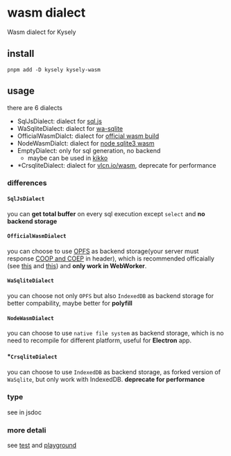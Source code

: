 # wasm dialect

Wasm dialect for Kysely

## install

```shell
pnpm add -D kysely kysely-wasm
```

## usage

there are 6 dialects

- SqlJsDialect: dialect for [sql.js](https://github.com/sql-js/sql.js)
- WaSqliteDialect: dialect for [wa-sqlite](https://github.com/rhashimoto/wa-sqlite)
- OfficialWasmDialct: dialect for [official wasm build](https://sqlite.org/wasm/doc/trunk/index.md)
- NodeWasmDialct: dialect for [node sqlite3 wasm](https://github.com/tndrle/node-sqlite3-wasm)
- EmptyDialect: only for sql generation, no backend
  - maybe can be used in [kikko](https://github.com/kikko-land/kikko)
- *CrsqliteDialect: dialect for [vlcn.io/wasm](https://vlcn.io/js/wasm), deprecate for performance

### differences

#### `SqlJsDialect`
you can **get total buffer** on every sql execution except `select` and **no backend storage**


#### `OfficialWasmDialect`
you can choose to use [OPFS](https://developer.mozilla.org/en-US/docs/Web/API/File_System_Access_API#origin_private_file_system) as backend storage(your server must response [COOP and COEP](https://sqlite.org/wasm/doc/trunk/persistence.md#coop-coep) in header), which is recommended officaially (see [this](https://sqlite.org/forum/forumpost/59097f57cbe647a2d1950fab93e7ab82dd24c1e384d38b90ec1e2f03a2a4e580) and [this](https://sqlite.org/forum/forumpost/8f50dc99149a6cedade784595238f45aa912144fae81821d5f9db31965f754dd)) and **only work in WebWorker**.

#### `WaSqliteDialect`
you can choose not only `OPFS` but also `IndexedDB` as backend storage for better compability, maybe better for **polyfill**

#### `NodeWasmDialect`
you can choose to use `native file system` as backend storage, which is no need to recompile for different platform, useful for **Electron** app.

#### *`CrsqliteDialect`
you can choose to use `IndexedDB` as backend storage, as forked version of `WaSqlite`, but only work with IndexedDB. **deprecate for performance**

### type

see in jsdoc

### more detali

see [test](../../test/dialect-wasm.test.ts) and [playground](../../playground/src/modules)

